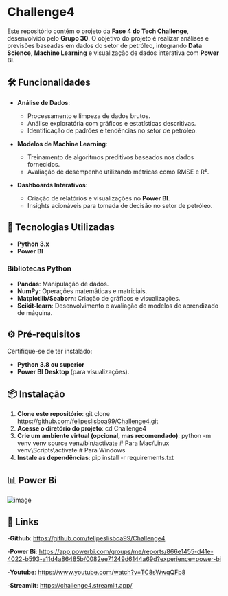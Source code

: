 # Challenge4

Este repositório contém o projeto da **Fase 4 do Tech Challenge**, desenvolvido pelo **Grupo 30**. O objetivo do projeto é realizar análises e previsões baseadas em dados do setor de petróleo, integrando **Data Science**, **Machine Learning** e visualização de dados interativa com **Power BI**.

## 🛠️ Funcionalidades

- **Análise de Dados**:
  - Processamento e limpeza de dados brutos.
  - Análise exploratória com gráficos e estatísticas descritivas.
  - Identificação de padrões e tendências no setor de petróleo.

- **Modelos de Machine Learning**:
  - Treinamento de algoritmos preditivos baseados nos dados fornecidos.
  - Avaliação de desempenho utilizando métricas como RMSE e R².

- **Dashboards Interativos**:
  - Criação de relatórios e visualizações no **Power BI**.
  - Insights acionáveis para tomada de decisão no setor de petróleo.

## 🚀 Tecnologias Utilizadas

- **Python 3.x**
- **Power BI**

### Bibliotecas Python
- **Pandas**: Manipulação de dados.
- **NumPy**: Operações matemáticas e matriciais.
- **Matplotlib/Seaborn**: Criação de gráficos e visualizações.
- **Scikit-learn**: Desenvolvimento e avaliação de modelos de aprendizado de máquina.

## ⚙️ Pré-requisitos

Certifique-se de ter instalado:
- **Python 3.8 ou superior**
- **Power BI Desktop** (para visualizações).

## 📦 Instalação

1. **Clone este repositório**: git clone https://github.com/felipeslisboa99/Challenge4.git
2. **Acesse o diretório do projeto**: cd Challenge4
3. **Crie um ambiente virtual (opcional, mas recomendado)**:
   python -m venv venv
   source venv/bin/activate       # Para Mac/Linux
   venv\Scripts\activate          # Para Windows
4. **Instale as dependências**: pip install -r requirements.txt
## 📊 Power Bi
![image](https://github.com/user-attachments/assets/7414e3e4-1bfd-4d52-b9d1-196ed8e4df64)

## 🔗 Links
-**Github**: https://github.com/felipeslisboa99/Challenge4

-**Power Bi**: https://app.powerbi.com/groups/me/reports/866e1455-d41e-4022-b593-a11d4a86485b/0082ee71249d6144a69d?experience=power-bi

-**Youtube**: https://www.youtube.com/watch?v=TC8sWwqQFb8

-**Streamlit**: https://challenge4.streamlit.app/







